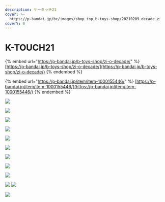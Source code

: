 ```yaml
---
description: ケータッチ21
cover: >-
  https://p-bandai.jp/bc/images/shop_top_b-toys-shop/20210209_decade_zio_tit_bg_header_pc.jpg
coverY: 0
---
```


# K-TOUCH21

{% embed url="https://p-bandai.jp/b-toys-shop/zi-o-decade/" %}
[https://p-bandai.jp/b-toys-shop/zi-o-decade/](https://p-bandai.jp/b-toys-shop/zi-o-decade/)
{% endembed %}

{% embed url="https://p-bandai.jp/item/item-1000155446/" %}
[https://p-bandai.jp/item/item-1000155446/](https://p-bandai.jp/item/item-1000155446/)
{% endembed %}

![](https://bandai-a.akamaihd.net/bc/images/shop\_top\_boys-toy/20210209\_k-touch21\_8j3dg2s\_01.jpg)

![](https://bandai-a.akamaihd.net/bc/images/shop\_top\_boys-toy/20210209\_k-touch21\_8j3dg2s\_02.jpg)

![](https://bandai-a.akamaihd.net/bc/images/shop\_top\_boys-toy/20210209\_k-touch21\_8j3dg2s\_03.jpg)

![](https://bandai-a.akamaihd.net/bc/images/shop\_top\_boys-toy/20210209\_k-touch21\_8j3dg2s\_04.jpg)

![](https://bandai-a.akamaihd.net/bc/img/model/xl/1000155446\_1.jpg)

![](https://bandai-a.akamaihd.net/bc/img/model/xl/1000155446\_2.jpg)

![](https://bandai-a.akamaihd.net/bc/img/model/xl/1000155446\_3.jpg)

![](https://bandai-a.akamaihd.net/bc/img/model/xl/1000155446\_4.jpg)

![](https://bandai-a.akamaihd.net/bc/img/model/xl/1000155446\_5.jpg)

![](https://bandai-a.akamaihd.net/bc/img/model/xl/1000155446\_6.jpg) ![](https://bandai-a.akamaihd.net/bc/img/model/xl/1000155446\_7.jpg)

![](https://bandai-a.akamaihd.net/bc/img/model/xl/1000155446\_8.jpg)
